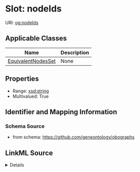 # Slot: nodeIds

URI: [og:nodeIds](https://github.com/geneontology/obographs/nodeIds)



<!-- no inheritance hierarchy -->




## Applicable Classes

| Name | Description |
| --- | --- |
[EquivalentNodesSet](EquivalentNodesSet.md) | None






## Properties

* Range: [xsd:string](http://www.w3.org/2001/XMLSchema#string)
* Multivalued: True







## Identifier and Mapping Information







### Schema Source


* from schema: https://github.com/geneontology/obographs




## LinkML Source

<details>
```yaml
name: nodeIds
from_schema: https://github.com/geneontology/obographs
rank: 1000
multivalued: true
alias: nodeIds
domain_of:
- EquivalentNodesSet
range: string

```
</details>